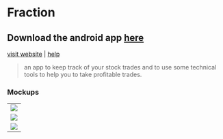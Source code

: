 # Fraction 

## Download the android app <a href="https://github.com/ShimronAlakkal/tradebook/blob/main/app-release.apk">    here   </a>
[visit website](https://shimronalakkal.github.io/fraction_web/)   |   [help](https://www.instagram.com/shimron.alakkal)
> an app to keep track of your stock trades and to use some technical tools to help you to take profitable trades.

### Mockups
<table>
  
  <tr>
    <td><img src="https://github.com/ShimronAlakkal/tradebook/blob/main/mockups/awesome.png"></td>
   </tr>
  <tr>
    <td><img src="https://github.com/ShimronAlakkal/tradebook/blob/main/mockups/mockup.png"></td>
  </tr>
  <tr>
    <td><img src="https://github.com/ShimronAlakkal/tradebook/blob/main/mockups/dark-iphone-mockup.png" ></td>
  </tr>
 </table>



